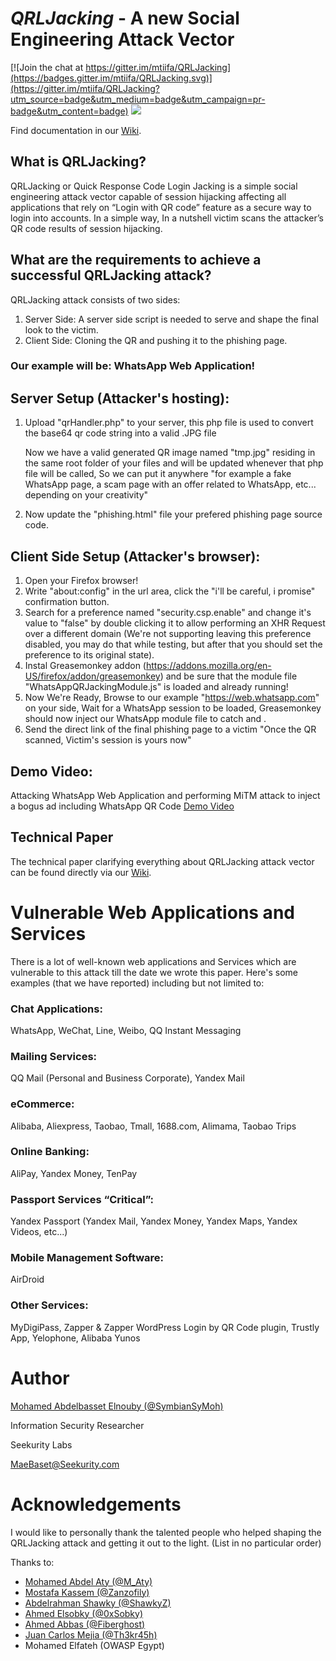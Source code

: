 *QRLJacking* - A new Social Engineering Attack Vector
====================

[![Join the chat at https://gitter.im/mtiifa/QRLJacking](https://badges.gitter.im/mtiifa/QRLJacking.svg)](https://gitter.im/mtiifa/QRLJacking?utm_source=badge&utm_medium=badge&utm_campaign=pr-badge&utm_content=badge)
![](https://github.com/OWASP/QRLJacking/blob/master/blob/images/QRLJacking.JPG?raw=true)






Find documentation in our [Wiki](https://github.com/OWASP/QRLJacking/wiki).
## What is QRLJacking?
QRLJacking or Quick Response Code Login Jacking is a simple social engineering attack vector capable of session hijacking affecting all applications that rely on “Login with QR code” feature as a secure way to login into accounts. In a simple way, In a nutshell victim scans the attacker’s QR code results of session hijacking.


## What are the requirements to achieve a successful QRLJacking attack?
QRLJacking attack consists of two sides:

1. Server Side: A server side script is needed to serve and shape the final look to the victim.
2. Client Side: Cloning the QR and pushing it to the phishing page.

### Our example will be: WhatsApp Web Application!

## Server Setup (Attacker's hosting):
1. Upload "qrHandler.php" to your server, this php file is used to convert the base64 qr code string into a valid .JPG file

	Now we have a valid generated QR image named "tmp.jpg" residing in the same root folder of your files and will be updated whenever that php file will be called, So we can put it anywhere "for example a fake WhatsApp page, a scam page with an offer related to WhatsApp, etc... depending on your creativity"

2. Now update the "phishing.html" file your prefered phishing page source code.


## Client Side Setup (Attacker's browser):

1. Open your Firefox browser!
2. Write "about:config" in the url area, click the "i'll be careful, i promise" confirmation button.
3. Search for a preference named "security.csp.enable" and change it's value to "false" by double clicking it to allow performing an XHR Request over a different domain (We're not supporting leaving this preference disabled, you may do that while testing, but after that you should set the preference to its original state).
4. Instal Greasemonkey addon (https://addons.mozilla.org/en-US/firefox/addon/greasemonkey) and be sure that the module file "WhatsAppQRJackingModule.js" is loaded and already running!
5. Now We're Ready, Browse to our example "https://web.whatsapp.com" on your side, Wait for a WhatsApp session to be loaded, Greasemonkey should now inject our WhatsApp module file to catch and  .
6. Send the direct link of the final phishing page to a victim "Once the QR scanned, Victim's session is yours now"


## Demo Video:
Attacking WhatsApp Web Application and performing MiTM attack to inject a bogus ad including WhatsApp QR Code
[Demo Video](https://goo.gl/NLRdtZ)


## Technical Paper
The technical paper clarifying everything about QRLJacking attack vector can be found directly via our [Wiki](https://github.com/OWASP/QRLJacking/wiki).

# Vulnerable Web Applications and Services

There is a lot of well-known web applications and Services which are vulnerable to this attack till the date we wrote this paper. Here's some examples (that we have reported) including but not limited to:

### Chat Applications:

WhatsApp, WeChat, Line, Weibo, QQ Instant Messaging


### Mailing Services:

QQ Mail (Personal and Business Corporate), Yandex Mail

### eCommerce:

Alibaba, Aliexpress, Taobao, Tmall, 1688.com, Alimama, Taobao Trips


### Online Banking:

AliPay, Yandex Money, TenPay


### Passport Services “Critical”:

Yandex Passport (Yandex Mail, Yandex Money, Yandex Maps, Yandex Videos, etc...)

### Mobile Management Software:

AirDroid

### Other Services:

MyDigiPass, Zapper & Zapper WordPress Login by QR Code plugin, Trustly App, Yelophone, Alibaba Yunos

# Author


[Mohamed Abdelbasset Elnouby (@SymbianSyMoh)](https://github.com/SymbianSyMoh)

Information Security Researcher

Seekurity Labs

MaeBaset@Seekurity.com

# Acknowledgements
I would like to personally thank the talented people who helped shaping the QRLJacking attack and getting it out to the light. (List in no particular order)

Thanks to:

- [Mohamed Abdel Aty (@M_Aty)](https://github.com/mohamedaty)
- [Mostafa Kassem (@Zanzofily)](https://github.com/Zanzofily)
- [Abdelrahman Shawky (@ShawkyZ)](https://github.com/ShawkyZ)
- [Ahmed Elsobky (@0xSobky)](https://github.com/0xSobky)
- [Ahmed Abbas (@Fiberghost)](https://github.com/fiberghost)
- [Juan Carlos Mejia (@Th3kr45h)](https://github.com/th3kr45h)
- Mohamed Elfateh (OWASP Egypt)
